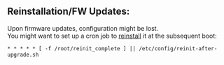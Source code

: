 Reinstallation/FW Updates:
-------------

Upon firmware updates, configuration might be lost.
\
You might want to set up a cron job to [reinstall](../reinit-after-upgrade/reinit-after-upgrade.sh) it at the subsequent boot:

    * * * * * [ -f /root/reinit_complete ] || /etc/config/reinit-after-upgrade.sh
